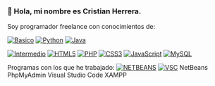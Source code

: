 ### 👋 Hola, mi nombre es Cristian Herrera.

Soy programador freelance con conocimientos de:

[![Basico](https://img.shields.io/badge/Nivel-Basico-14a1f0?style=plastic&logo=&logoColor=white&labelColor=101010)]()
[![Python](https://img.shields.io/badge/Python-F7DF1E?style=for-the-badge&logo=python&logoColor=white&labelColor=101010)]()
[![Java](https://img.shields.io/badge/Java-F7DF1E?style=for-the-badge&logo=java&logoColor=white&labelColor=101010)]()

[![Intermedio](https://img.shields.io/badge/Nivel-Intermedio-14a1f0?style=plastic&logo=&logoColor=white&labelColor=101010)]()
[![HTML5](https://img.shields.io/badge/HTML5-F7DF1E?style=for-the-badge&logo=html5&logoColor=white&labelColor=101010)]()
[![PHP](https://img.shields.io/badge/PHP-F7DF1E?style=for-the-badge&logo=php&logoColor=white&labelColor=101010)]()
[![CSS3](https://img.shields.io/badge/CSS3-F7DF1E?style=for-the-badge&logo=css3&logoColor=white&labelColor=101010)]()
[![JavaScript](https://img.shields.io/badge/JavaScript-F7DF1E?style=for-the-badge&logo=javascript&logoColor=white&labelColor=101010)]()
[![MySQL](https://img.shields.io/badge/MySQL-4479A1?style=for-the-badge&logo=mysql&logoColor=white&labelColor=101010)]()

Programas con los que he trabajado:
[![NETBEANS](https://img.shields.io/badge/NetBeans-4479A1?style=for-the-badge&logo=netbeans&logoColor=white&labelColor=101010)]()
[![VSC](https://img.shields.io/badge/Visual_Studio_Code-4479A1?style=for-the-badge&logo=vscode&logoColor=white&labelColor=101010)]()
NetBeans
PhpMyAdmin
Visual Studio Code
XAMPP
